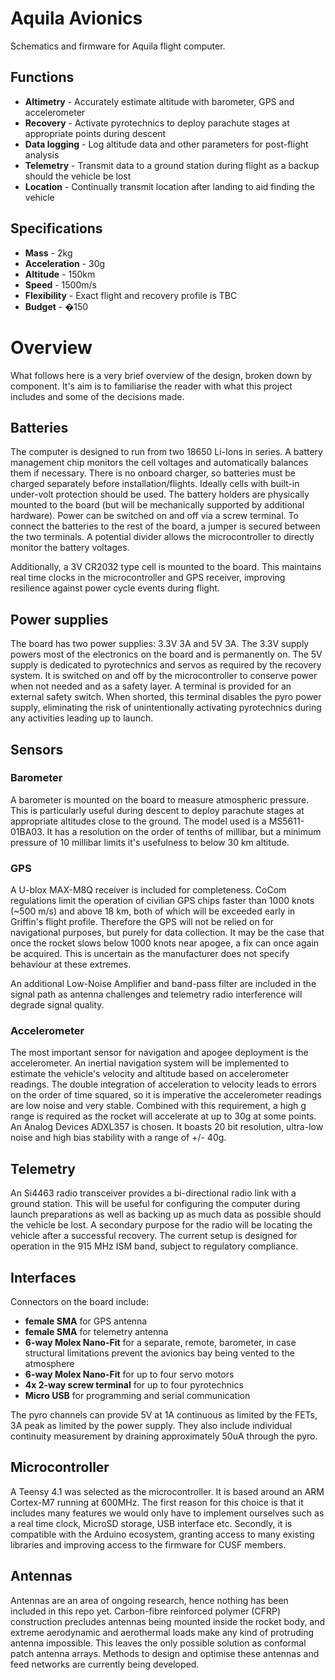 # Aquila Avionics
Schematics and firmware for Aquila flight computer.

## Functions
* **Altimetry** - Accurately estimate altitude with barometer, GPS and accelerometer
* **Recovery** - Activate pyrotechnics to deploy parachute stages at appropriate points during descent
*  **Data logging** - Log altitude data and other parameters for post-flight analysis
* **Telemetry** - Transmit data to a ground station during flight as a backup should the vehicle be lost
* **Location** - Continually transmit location after landing to aid finding the vehicle

## Specifications
* **Mass** -  2kg
* **Acceleration** - 30g
* **Altitude** - 150km
* **Speed** - 1500m/s
* **Flexibility** - Exact flight and recovery profile is TBC
*  **Budget** - �150

# Overview
What follows here is a very brief overview of the design, broken down by component. It's aim is to familiarise the reader with what this project includes and some of the decisions made.
## Batteries
The computer is designed to run from two 18650 Li-Ions in series. A battery management chip monitors the cell voltages and automatically balances them if necessary. There is no onboard charger, so batteries must be charged separately before installation/flights. Ideally cells with built-in under-volt protection should be used. The battery holders are physically mounted to the board (but will be mechanically supported by additional hardware). Power can be switched on and off via a screw terminal.  To connect the batteries to the rest of the board, a jumper is secured between the two terminals. A potential divider allows the microcontroller to directly monitor the battery voltages.

Additionally, a 3V CR2032 type cell is mounted to the board. This maintains real time clocks in the microcontroller and GPS receiver, improving resilience against power cycle events during flight.
## Power supplies
The board has two power supplies: 3.3V 3A and 5V 3A. The 3.3V supply powers most of the electronics on the board and is permanently on. The 5V supply is dedicated to pyrotechnics and servos as required by the recovery system. It is switched on and off by the microcontroller to conserve power when not needed and as a safety layer. A terminal is provided for an external safety switch. When shorted, this terminal disables the pyro power supply, eliminating the risk of unintentionally activating pyrotechnics during any activities leading up to launch.
## Sensors
### Barometer
A barometer is mounted on the board to measure atmospheric pressure. This is particularly useful during descent to deploy parachute stages at appropriate altitudes close to the ground. The model used is a MS5611-01BA03. It has a resolution on the order of tenths of millibar, but a minimum pressure of 10 millibar limits it's usefulness to below 30 km altitude.
### GPS
A U-blox MAX-M8Q receiver is included for completeness. CoCom regulations limit the operation of civilian GPS chips faster than 1000 knots (~500 m/s) and above 18 km, both of which will be exceeded early in Griffin's flight profile. Therefore the GPS will not be relied on for navigational purposes, but purely for data collection. It may be the case that once the rocket slows below 1000 knots near apogee, a fix can once again be acquired. This is uncertain as the manufacturer does not specify behaviour at these extremes.

An additional Low-Noise Amplifier and band-pass filter are included in the signal path as antenna challenges and telemetry radio interference will degrade signal quality.
### Accelerometer
The most important sensor for navigation and apogee deployment is the accelerometer. An inertial navigation system will be implemented to estimate the vehicle's velocity and altitude based on accelerometer readings. The double integration of acceleration to velocity leads to errors on the order of time squared, so it is imperative the accelerometer readings are low noise and very stable. Combined with this requirement, a high g range is required as the rocket will accelerate at up to 30g at some points.  An Analog Devices ADXL357 is chosen. It boasts 20 bit resolution, ultra-low noise and high bias stability with a range of +/- 40g.
## Telemetry
An Si4463 radio transceiver provides a bi-directional radio link with a ground station. This will be useful for configuring the computer during launch preparations as well as backing up as much data as possible should the vehicle be lost. A secondary purpose for the radio will be locating the vehicle after a successful recovery. The current setup is designed for operation in the 915 MHz ISM band, subject to regulatory compliance.
## Interfaces
Connectors on the board include: 
* **female SMA** for GPS antenna
* **female SMA** for telemetry antenna
* **6-way Molex Nano-Fit** for a separate, remote, barometer, in case structural limitations prevent the avionics bay being vented to the atmosphere
* **6-way Molex Nano-Fit** for up to four servo motors
* **4x 2-way screw terminal** for up to four pyrotechnics
* **Micro USB** for programming and serial communication

The pyro channels can provide 5V at 1A continuous as limited by the FETs, 3A peak as limited by the power supply. They also include individual continuity measurement by draining approximately 50uA through the pyro.
## Microcontroller
A Teensy 4.1 was selected as the microcontroller. It is based around an ARM Cortex-M7 running at 600MHz. The first reason for this choice is that it includes many features we would only have to implement ourselves such as a real time clock, MicroSD storage, USB interface etc. Secondly, it is compatible with the Arduino ecosystem, granting access to many existing libraries and improving access to the firmware for CUSF members.
## Antennas
Antennas are an area of ongoing research, hence nothing has been included in this repo yet. Carbon-fibre reinforced polymer (CFRP) construction precludes antennas being mounted inside the rocket body, and extreme aerodynamic and aerothermal loads make any kind of protruding antenna impossible. This leaves the only possible solution as conformal patch antenna arrays. Methods to design and optimise these antennas and feed networks are currently being developed.
